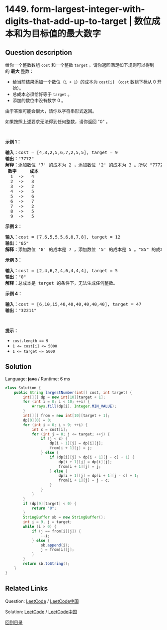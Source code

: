 ﻿# 1449. form-largest-integer-with-digits-that-add-up-to-target | 数位成本和为目标值的最大数字

## Question description

<!--If you want to use the English description, use <p>Given an array of integers <code>cost</code> and an integer <code>target</code>. Return the <strong>maximum</strong> integer you can paint&nbsp;under the following rules:</p>

<ul>
	<li>The cost of painting a&nbsp;digit (i+1) is given by&nbsp;<code>cost[i]</code>&nbsp;(0 indexed).</li>
	<li>The total cost used must&nbsp;be equal to <code>target</code>.</li>
	<li>Integer does not have digits 0.</li>
</ul>

<p>Since the answer may be too large, return it as string.</p>

<p>If there is no way to paint any integer given the condition, return &quot;0&quot;.</p>

<p>&nbsp;</p>
<p><strong>Example 1:</strong></p>

<pre>
<strong>Input:</strong> cost = [4,3,2,5,6,7,2,5,5], target = 9
<strong>Output:</strong> &quot;7772&quot;
<strong>Explanation: </strong> The cost to paint the digit &#39;7&#39; is 2, and the digit &#39;2&#39; is 3. Then cost(&quot;7772&quot;) = 2*3+ 3*1 = 9. You could also paint &quot;977&quot;, but &quot;7772&quot; is the largest number.
<strong>Digit    cost</strong>
  1  -&gt;   4
  2  -&gt;   3
  3  -&gt;   2
  4  -&gt;   5
  5  -&gt;   6
  6  -&gt;   7
  7  -&gt;   2
  8  -&gt;   5
  9  -&gt;   5
</pre>

<p><strong>Example 2:</strong></p>

<pre>
<strong>Input:</strong> cost = [7,6,5,5,5,6,8,7,8], target = 12
<strong>Output:</strong> &quot;85&quot;
<strong>Explanation:</strong> The cost to paint the digit &#39;8&#39; is 7, and the digit &#39;5&#39; is 5. Then cost(&quot;85&quot;) = 7 + 5 = 12.
</pre>

<p><strong>Example 3:</strong></p>

<pre>
<strong>Input:</strong> cost = [2,4,6,2,4,6,4,4,4], target = 5
<strong>Output:</strong> &quot;0&quot;
<strong>Explanation:</strong> It&#39;s not possible to paint any integer with total cost equal to target.
</pre>

<p><strong>Example 4:</strong></p>

<pre>
<strong>Input:</strong> cost = [6,10,15,40,40,40,40,40,40], target = 47
<strong>Output:</strong> &quot;32211&quot;
</pre>

<p>&nbsp;</p>
<p><strong>Constraints:</strong></p>

<ul>
	<li><code>cost.length == 9</code></li>
	<li><code>1 &lt;= cost[i] &lt;= 5000</code></li>
	<li><code>1 &lt;= target &lt;= 5000</code></li>
</ul>
 instead-->
<p>给你一个整数数组 <code>cost</code> 和一个整数 <code>target</code> 。请你返回满足如下规则可以得到的 <strong>最大</strong> 整数：</p>

<ul>
	<li>给当前结果添加一个数位（<code>i + 1</code>）的成本为 <code>cost[i]</code> （<code>cost</code> 数组下标从 0 开始）。</li>
	<li>总成本必须恰好等于 <code>target</code> 。</li>
	<li>添加的数位中没有数字 0 。</li>
</ul>

<p>由于答案可能会很大，请你以字符串形式返回。</p>

<p>如果按照上述要求无法得到任何整数，请你返回 "0" 。</p>

<p> </p>

<p><strong>示例 1：</strong></p>

<pre>
<strong>输入：</strong>cost = [4,3,2,5,6,7,2,5,5], target = 9
<strong>输出：</strong>"7772"
<strong>解释：</strong>添加数位 '7' 的成本为 2 ，添加数位 '2' 的成本为 3 。所以 "7772" 的代价为 2*3+ 3*1 = 9 。 "977" 也是满足要求的数字，但 "7772" 是较大的数字。
<strong> 数字     成本</strong>
  1  ->   4
  2  ->   3
  3  ->   2
  4  ->   5
  5  ->   6
  6  ->   7
  7  ->   2
  8  ->   5
  9  ->   5
</pre>

<p><strong>示例 2：</strong></p>

<pre>
<strong>输入：</strong>cost = [7,6,5,5,5,6,8,7,8], target = 12
<strong>输出：</strong>"85"
<strong>解释：</strong>添加数位 '8' 的成本是 7 ，添加数位 '5' 的成本是 5 。"85" 的成本为 7 + 5 = 12 。
</pre>

<p><strong>示例 3：</strong></p>

<pre>
<strong>输入：</strong>cost = [2,4,6,2,4,6,4,4,4], target = 5
<strong>输出：</strong>"0"
<strong>解释：</strong>总成本是 target 的条件下，无法生成任何整数。
</pre>

<p><strong>示例 4：</strong></p>

<pre>
<strong>输入：</strong>cost = [6,10,15,40,40,40,40,40,40], target = 47
<strong>输出：</strong>"32211"
</pre>

<p> </p>

<p><strong>提示：</strong></p>

<ul>
	<li><code>cost.length == 9</code></li>
	<li><code>1 <= cost[i] <= 5000</code></li>
	<li><code>1 <= target <= 5000</code></li>
</ul>




## Solution

Language: **java**  /  Runtime: 6 ms

```java
class Solution {
    public String largestNumber(int[] cost, int target) {
        int[][] dp = new int[10][target + 1];
        for (int i = 0; i < 10; ++i) {
            Arrays.fill(dp[i], Integer.MIN_VALUE);
        }
        int[][] from = new int[10][target + 1];
        dp[0][0] = 0;
        for (int i = 0; i < 9; ++i) {
            int c = cost[i];
            for (int j = 0; j <= target; ++j) {
                if (j < c) {
                    dp[i + 1][j] = dp[i][j];
                    from[i + 1][j] = j;
                } else {
                    if (dp[i][j] > dp[i + 1][j - c] + 1) {
                        dp[i + 1][j] = dp[i][j];
                        from[i + 1][j] = j;
                    } else {
                        dp[i + 1][j] = dp[i + 1][j - c] + 1;
                        from[i + 1][j] = j - c;
                    }
                }
            }
        }
        if (dp[9][target] < 0) {
            return "0";
        }
        StringBuffer sb = new StringBuffer();
        int i = 9, j = target;
        while (i > 0) {
            if (j == from[i][j]) {
                --i;
            } else {
                sb.append(i);
                j = from[i][j];
            }
        }
        return sb.toString();
    }
}


```



## Related Links

Question: [LeetCode](https://leetcode.com/problems/form-largest-integer-with-digits-that-add-up-to-target/description/)  /  [LeetCode中国](https://leetcode-cn.com/problems/form-largest-integer-with-digits-that-add-up-to-target/description/)

Solution: [LeetCode](https://leetcode.com/articles/form-largest-integer-with-digits-that-add-up-to-target/)  /  [LeetCode中国](https://leetcode-cn.com/articles/form-largest-integer-with-digits-that-add-up-to-target/)

[回到目录](../README.md)
